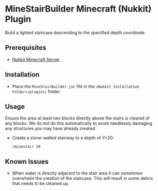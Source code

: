 # MineStairBuilder Minecraft (Nukkit) Plugin

Build a lighted staircase descending to the specified depth coordinate.

## Prerequisites
- [Nukkit Minecraft Server](https://github.com/PetteriM1/NukkitPetteriM1Edition/releases)

## Installation 
- Place the `MineStairBuilder.jar` file in the `<Nukkit Installation Folder>/plugins/` folder.

## Usage

Ensure the area at least two blocks directly above the stairs is cleared of any blocks.   We do not do this automatically to avoid needlessly damaging any structures you may have already created.

- Create a stone-walled stairway to a depth of Y=20:

  `/minestair 20`


## Known Issues

- When water is directly adjacent to the stair area it can sometimes overwhelm the creation of the staircase.   This will result in some debris that needs to be cleaned up. 

